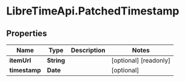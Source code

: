 # LibreTimeApi.PatchedTimestamp

## Properties

Name | Type | Description | Notes
------------ | ------------- | ------------- | -------------
**itemUrl** | **String** |  | [optional] [readonly] 
**timestamp** | **Date** |  | [optional] 


